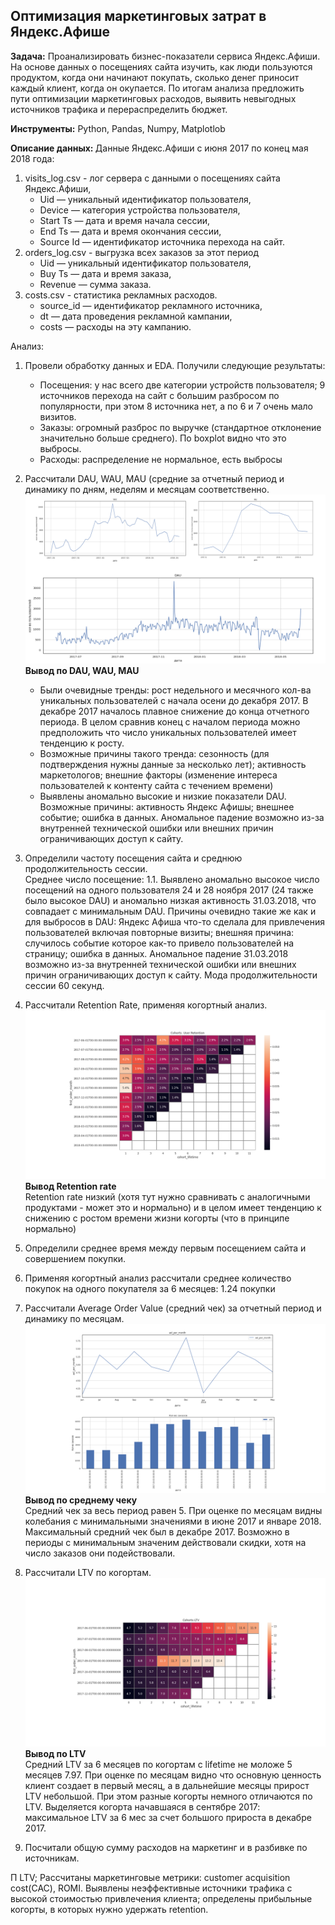 ## Оптимизация маркетинговых затрат в Яндекс.Афише
<b>Задача:</b>
Проанализировать бизнес-показатели сервиса Яндекс.Афиши. На основе данных о посещениях сайта изучить, как люди пользуются продуктом, когда они начинают покупать, сколько денег приносит каждый клиент, когда он окупается. По итогам анализа предложить пути оптимизации маркетинговых расходов, выявить невыгодных источников трафика и перераспределить бюджет.

<b>Инструменты:</b>
Python, Pandas, Numpy, Matplotlob

<b>Описание данных: </b>
Данные Яндекс.Афиши с июня 2017 по конец мая 2018 года:
1. visits_log.csv - лог сервера с данными о посещениях сайта Яндекс.Афиши,
    - Uid — уникальный идентификатор пользователя,
    - Device — категория устройства пользователя,
    - Start Ts — дата и время начала сессии,
    - End Ts — дата и время окончания сессии,
    - Source Id — идентификатор источника перехода на сайт.
2. orders_log.csv - выгрузка всех заказов за этот период
    - Uid — уникальный идентификатор пользователя,
    - Buy Ts — дата и время заказа,
    - Revenue — сумма заказа.
3. costs.csv - статистика рекламных расходов.
    - source_id — идентификатор рекламного источника,
    - dt — дата проведения рекламной кампании,
    - costs — расходы на эту кампанию.

Анализ:
1. Провели обработку данных и EDA. Получили следующие результаты:
    - Посещения: у нас всего две категории устройств пользователя; 9 источников перехода на сайт с большим разбросом по популярности, при этом 8 источника нет, а по 6 и 7 очень мало визитов. 
    - Заказы: огромный разброс по выручке (стандартное отклонение значительно больше среднего). По boxplot видно что это выбросы.
    - Расходы: распределение не нормальное, есть выбросы

2. Рассчитали DAU, WAU, MAU (средние за отчетный период и динамику по дням, неделям и месяцам соответственно.
  ![DAU, WAU, MAU](https://github.com/AndreyDyachkov/Portfolio_RU/blob/main/06_yandex_afisha_business_metrics/images/dau_wau_mau.png)
<b>Вывод по DAU, WAU, MAU</b><br>
    - Были очевидные тренды: рост недельного и месячного кол-ва уникальных пользователей с начала осени до декабря 2017. В декабре 2017 началось плавное снижение до конца отчетного периода. В целом сравнив конец с началом периода можно предположить что число  уникальных пользователей имеет тенденцию к росту.
    - Возможные причины такого тренда: сезонность (для подтверждения нужны данные за несколько лет); активность маркетологов; внешние факторы (изменение интереса пользователей к контенту сайта с течением времени)
    - Выявлены аномально высокие и низкие показатели DAU. Возможные причины: активность Яндекс Афишы; внешнее событие; ошибка в данных. Аномальное падение возможно из-за внутренней технической ошибки или внешних причин ограничивающих доступ к сайту.

3. Определили частоту посещения сайта и среднюю продолжительность сессии.
<br>Среднее число посещение: 1.1. Выявлено аномально высокое число посещений на одного пользователя 24 и 28 ноября 2017 (24 также было высокое DAU) и аномально низкая активность 31.03.2018, что совпадает с минимальным DAU. Причины очевидно такие же как и для выбросов в DAU: Яндекс Афиша что-то сделала для привлечения пользователей включая повторные визиты; внешняя причина: случилось событие которое как-то привело пользователей на страницу; ошибка в данных. Аномальное падение 31.03.2018 возможно из-за внутренней технической ошибки или внешних причин ограничивающих доступ к сайту. Мода продолжительности сессии 60 секунд.
5. Рассчитали Retention Rate, применяя когортный анализ.
  ![Retention rate by cohorts](https://github.com/AndreyDyachkov/Portfolio_RU/blob/main/06_yandex_afisha_business_metrics/images/retention_by_cohorts.png)
<b>Вывод Retention rate</b><br>
Retention rate низкий (хотя тут нужно сравнивать с аналогичными продуктами - может это и нормально) и в целом имеет тенденцию к  снижению с ростом времени жизни когорты (что в принципе нормально)
6. Определили среднее время между первым посещением сайта и совершением покупки.
7. Применяя когортный анализ рассчитали среднее количество покупок на одного покупателя за 6 месяцев: 1.24 покупки
8. Рассчитали Average Order Value (средний чек) за отчетный период и динамику по месяцам.
  ![AOL](https://github.com/AndreyDyachkov/Portfolio_RU/blob/main/06_yandex_afisha_business_metrics/images/aol.png)
  <b>Вывод по среднему чеку</b><br>
Средний чек за весь период равен 5. При оценке по месяцам видны колебания с минимальными значениями в июне 2017 и январе 2018. Максимальный средний чек был в декабре 2017. Возможно в периоды с минимальным значеним действовали скидки, хотя на число заказов они подействовали.
9. Рассчитали LTV по когортам.
  ![LTV](https://github.com/AndreyDyachkov/Portfolio_RU/blob/main/06_yandex_afisha_business_metrics/images/ltv_by_cohorts.png)
  <b>Вывод по LTV</b><br>
Средний LTV за 6 месяцев по когортам с lifetime не моложе 5 месяцев 7.97. При оценке по месяцам видно что основную ценность клиент создает в первый месяц, а в дальнейшие месяцы прирост LTV небольшой. При этом разные когорты немного отличаются по LTV. Выделяется когорта начавшаяся в сентябре 2017: максимальное LTV за 6 мес за счет большого прироста в декабре 2017.
10. Посчитали общую сумму расходов на маркетинг и в разбивке по источникам.
 


П LTV;
Рассчитаны маркетинговые метрики: customer acquisition cost(CAC), ROMI.
Выявлены неэффективные источники трафика с высокой стоимостью привлечения клиента; определены прибыльные когорты, в которых нужно удержать retention.
